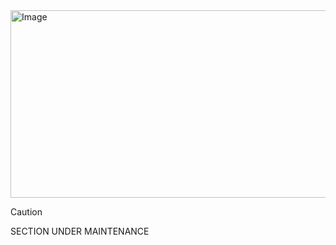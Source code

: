 <img width="1920" height="300" alt="Image" src="https://github.com/user-attachments/assets/827ab844-e984-45e4-a3ca-791460793c5f" />














> [!Caution]
> SECTION UNDER MAINTENANCE
